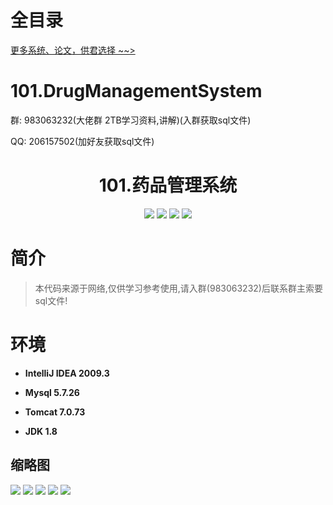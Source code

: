 # 全目录

[更多系统、论文，供君选择 ~~>](https://www.bitwise.net.cn)
# 101.DrugManagementSystem

<p>群: 983063232(大佬群 2TB学习资料,讲解)(入群获取sql文件)</p>
<p>QQ: 206157502(加好友获取sql文件)</p>

<p><h1 align="center">101.药品管理系统</h1></p>


<p align="center">
	<img src="https://img.shields.io/badge/jdk-1.8-orange.svg"/>
    <img src="https://img.shields.io/badge/spring-5.x-lightgrey.svg"/>
    <img src="https://img.shields.io/badge/springmvc-3.x-blue.svg"/>
    <img src="https://img.shields.io/badge/mybatis-3.x-yellow.svg"/>
</p>

# 简介


> 本代码来源于网络,仅供学习参考使用,请入群(983063232)后联系群主索要sql文件!



# 环境

- <b>IntelliJ IDEA 2009.3</b>

- <b>Mysql 5.7.26</b>

- <b>Tomcat 7.0.73</b>

- <b>JDK 1.8</b>




## 缩略图

![](https://bitwise.oss-cn-heyuan.aliyuncs.com/2024/9/10/1efaa86b-7cc9-4b64-938c-d67f3ac9db30.png)
![](https://bitwise.oss-cn-heyuan.aliyuncs.com/2024/9/10/c12b23c3-a81d-4716-a8f1-a5d360946f70.png)
![](https://bitwise.oss-cn-heyuan.aliyuncs.com/2024/9/10/984d4402-7732-4261-8ea0-047029f80990.png)
![](https://bitwise.oss-cn-heyuan.aliyuncs.com/2024/9/10/2a3e028f-8bd1-4f69-90a9-016087c64dec.png)
![](https://bitwise.oss-cn-heyuan.aliyuncs.com/2024/9/10/03705719-1b08-49ad-9246-fed0cb089354.png)


